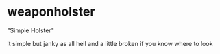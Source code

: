 # weaponholster
 "Simple Holster"
 
it simple but janky as all hell and a little broken if you know where to look
